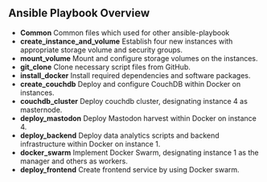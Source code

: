 ## Ansible Playbook Overview

- **Common** Common files which used for other ansible-playbook
- **create_instance_and_volume** Establish four new instances with appropriate storage volume and security groups.
- **mount_volume** Mount and configure storage volumes on the instances.
- **git_clone** Clone necessary script files from GitHub.
- **install_docker** Install required dependencies and software packages.
- **create_couchdb** Deploy and configure CouchDB within Docker on instances.
- **couchdb_cluster** Deploy couchdb cluster, designating instance 4 as masternode.
- **deploy_mastodon** Deploy Mastodon harvest within Docker on instance 4.
- **deploy_backend** Deploy data analytics scripts and backend infrastructure within Docker on instance 1.
- **docker_swarm** Implement Docker Swarm, designating instance 1 as the manager and others as workers.
- **deploy_frontend** Create frontend service by using Docker swarm.

